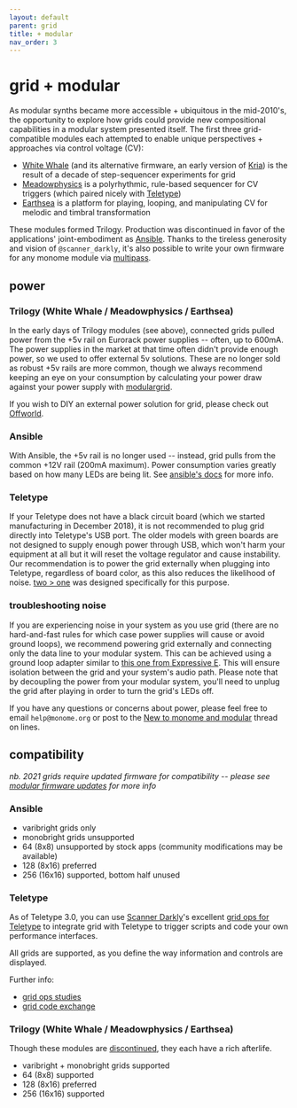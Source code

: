 ```yaml
---
layout: default
parent: grid
title: + modular
nav_order: 3
---
```


# grid + modular

As modular synths became more accessible + ubiquitous in the mid-2010's, the opportunity to explore how grids could provide new compositional capabilities in a modular system presented itself. The first three grid-compatible modules each attempted to enable unique perspectives + approaches via control voltage (CV):

- [White Whale](/docs/whitewhale) (and its alternative firmware, an early version of [Kria](/docs/ansible/kria)) is the result of a decade of step-sequencer experiments for grid
- [Meadowphysics](/docs/meadowphysics) is a polyrhythmic, rule-based sequencer for CV triggers (which paired nicely with [Teletype](/docs/teletype))
- [Earthsea](/docs/earthsea) is a platform for playing, looping, and manipulating CV for melodic and timbral transformation

These modules formed Trilogy. Production was discontinued in favor of the applications' joint-embodiment as [Ansible](/docs/ansible). Thanks to the tireless generosity and vision of `@scanner_darkly`, it's also possible to write your own firmware for any monome module via [multipass](https://llllllll.co/t/multipass-a-framework-for-developing-firmwares-for-monome-eurorack-modules/26354).

## power

### Trilogy (White Whale / Meadowphysics / Earthsea)

In the early days of Trilogy modules (see above), connected grids pulled power from the +5v rail on Eurorack power supplies -- often, up to 600mA. The power supplies in the market at that time often didn't provide enough power, so we used to offer external 5v solutions. These are no longer sold as robust +5v rails are more common, though we always recommend keeping an eye on your consumption by calculating your power draw against your power supply with [modulargrid](https://modulargrid.com).

If you wish to DIY an external power solution for grid, please check out [Offworld](https://llllllll.co/t/offworld-1-usb-power-utility/9578).

### Ansible

With Ansible, the +5v rail is no longer used -- instead, grid pulls from the common +12V rail (200mA maximum). Power consumption varies greatly based on how many LEDs are being lit. See [ansible's docs](/docs/ansible) for more info.

### Teletype

If your Teletype does not have a black circuit board (which we started manufacturing in December 2018), it is not recommended to plug grid directly into Teletype's USB port. The older models with green boards are not designed to supply enough power through USB, which won't harm your equipment at all but it will reset the voltage regulator and cause instability. Our recommendation is to power the grid externally when plugging into Teletype, regardless of board color, as this also reduces the likelihood of noise. [two > one](https://llllllll.co/t/2-devices-to-1-host-eurorack-switch-two-one/18826/1) was designed specifically for this purpose.

### troubleshooting noise

If you are experiencing noise in your system as you use grid (there are no hard-and-fast rules for which case power supplies will cause or avoid ground loops), we recommend powering grid externally and connecting only the data line to your modular system. This can be achieved using a ground loop adapter similar to [this one from Expressive E](https://www.expressivee.com/14-ground-loop-adaptor). This will ensure isolation between the grid and your system's audio path. Please note that by decoupling the power from your modular system, you'll need to unplug the grid after playing in order to turn the grid's LEDs off.

If you have any questions or concerns about power, please feel free to email `help@monome.org` or post to the [New to monome and modular](https://llllllll.co/t/new-to-monome-and-modular-ask-questions-here/11682) thread on lines.

## compatibility

*nb. 2021 grids require updated firmware for compatibility -- please see [modular firmware updates](/docs/modular/update) for more info*

### Ansible

- varibright grids only
- monobright grids unsupported
- 64 (8x8) unsupported by stock apps (community modifications may be available)
- 128 (8x16) preferred
- 256 (16x16) supported, bottom half unused

### Teletype

As of Teletype 3.0, you can use [Scanner Darkly](https://www.instagram.com/scanner_darkly_)'s excellent [grid ops for Teletype](https://llllllll.co/t/grid-ops-integration/9216) to integrate grid with Teletype to trigger scripts and code your own performance interfaces.

All grids are supported, as you define the way information and controls are displayed.

Further info:

- [grid ops studies](https://github.com/scanner-darkly/teletype/wiki/GRID-INTEGRATION)
- [grid code exchange](https://llllllll.co/t/teletype-grid-code-exchange/10084)

### Trilogy (White Whale / Meadowphysics / Earthsea)

Though these modules are [discontinued](/docs/legacy), they each have a rich afterlife.

- varibright + monobright grids supported
- 64 (8x8) supported
- 128 (8x16) preferred
- 256 (16x16) supported

